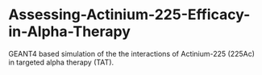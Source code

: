 # Assessing-Actinium-225-Efficacy-in-Alpha-Therapy
GEANT4 based simulation of the the interactions of Actinium-225 (225Ac) in targeted alpha therapy (TAT).
